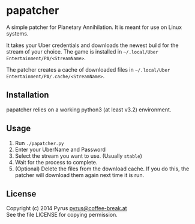 # papatcher #
A simple patcher for Planetary Annihilation. It is meant for use on Linux systems.

It takes your Uber credentials and downloads the newest build for the stream of your choice.
The game is installed in `~/.local/Uber Entertainment/PA/<StreamName>`.

The patcher creates a cache of downloaded files in `~/.local/Uber Entertainment/PA/.cache/<StreamName>`.

## Installation ##
papatcher relies on a working python3 (at least v3.2) environment.

## Usage ##
1. Run `./papatcher.py`
2. Enter your UberName and Password
3. Select the stream you want to use. (Usually `stable`)
4. Wait for the process to complete.
5. (Optional) Delete the files from the download cache.
   If you do this, the patcher will download them again next time it is run.

## License ##
Copyright (c) 2014 Pyrus <pyrus@coffee-break.at>  
See the file LICENSE for copying permission.
